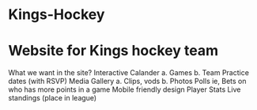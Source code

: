 # Kings-Hockey

# Website for Kings hockey team


What we want in the site?
Interactive Calander 
a. Games
b. Team Practice dates (with RSVP)
Media Gallery 
a. Clips, vods
b. Photos
Polls
ie, Bets on who has more points in a game
Mobile friendly design
Player Stats
Live standings (place in league)